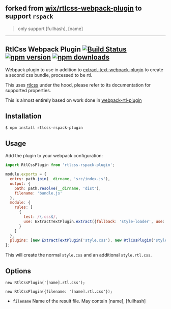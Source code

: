 ## forked from [wix/rtlcss-webpack-plugin](https://github.com/wix/rtlcss-webpack-plugin) to support `rspack`

> only support [fullhash], [name]

---

## RtlCss Webpack Plugin [![Build Status](https://img.shields.io/travis/wix/rtlcss-webpack-plugin/master.svg?style=flat-square)](https://travis-ci.org/wix/rtlcss-webpack-plugin) [![npm version](https://img.shields.io/npm/v/rtlcss-webpack-plugin.svg?style=flat-square)](https://www.npmjs.com/package/rtlcss-webpack-plugin) [![npm downloads](https://img.shields.io/npm/dm/rtlcss-webpack-plugin.svg?style=flat-square)](https://www.npmjs.com/package/rtlcss-webpack-plugin)

Webpack plugin to use in addition to [extract-text-webpack-plugin](https://github.com/webpack/extract-text-webpack-plugin) to create a second css bundle, processed to be rtl.

This uses [rtlcss](https://github.com/MohammadYounes/rtlcss) under the hood, please refer to its documentation for supported properties.

This is almost entirely based on work done in [webpack-rtl-plugin](https://github.com/romainberger/webpack-rtl-plugin)

## Installation

```shell
$ npm install rtlcss-rspack-plugin
```

## Usage

Add the plugin to your webpack configuration:

```js
import RtlCssPlugin from 'rtlcss-rspack-plugin';

module.exports = {
  entry: path.join(__dirname, 'src/index.js'),
  output: {
    path: path.resolve(__dirname, 'dist'),
    filename: 'bundle.js'
  },
  module: {
    rules: [
      {
        test: /\.css$/,
        use: ExtractTextPlugin.extract({fallback: 'style-loader', use: 'css-loader'})
      }
    ]
  },
  plugins: [new ExtractTextPlugin('style.css'), new RtlCssPlugin('style.rtl.css')]
};
```

This will create the normal `style.css` and an additional `style.rtl.css`.

## Options

```
new RtlCssPlugin('[name].rtl.css');
```

```
new RtlCssPlugin({filename: '[name].rtl.css'});
```

* `filename` Name of the result file. May contain [name], [fullhash]
